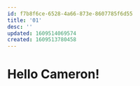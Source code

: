 ```yaml
---
id: f7b8f6ce-6528-4a66-873e-8607785f6d55
title: '01'
desc: ''
updated: 1609514069574
created: 1609513780458
---
```


# Hello Cameron!
